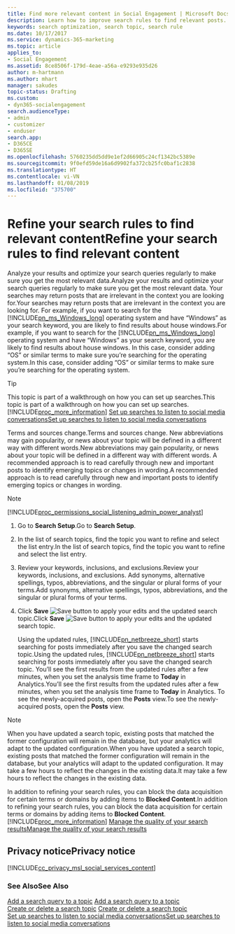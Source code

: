 ```yaml
---
title: Find more relevant content in Social Engagement | Microsoft Docs
description: Learn how to improve search rules to find relevant posts.
keywords: search optimization, search topic, search rule
ms.date: 10/17/2017
ms.service: dynamics-365-marketing
ms.topic: article
applies_to:
- Social Engagement
ms.assetid: 8ce8506f-179d-4eae-a56a-e9293e935d26
author: m-hartmann
ms.author: mhart
manager: sakudes
topic-status: Drafting
ms.custom:
- dyn365-socialengagement
search.audienceType:
- admin
- customizer
- enduser
search.app:
- D365CE
- D365SE
ms.openlocfilehash: 5760235dd5dd9e1ef2d66905c24cf1342bc5389e
ms.sourcegitcommit: 9f0efd59de16a6d9902fa372cb25fc0baf1c2838
ms.translationtype: HT
ms.contentlocale: vi-VN
ms.lasthandoff: 01/08/2019
ms.locfileid: "375700"
---
```

# <a name="refine-your-search-rules-to-find-relevant-content"></a><span data-ttu-id="7fcda-104">Refine your search rules to find relevant content</span><span class="sxs-lookup"><span data-stu-id="7fcda-104">Refine your search rules to find relevant content</span></span>
<span data-ttu-id="7fcda-105">Analyze your results and optimize your search queries regularly to make sure you get the most relevant data.</span><span class="sxs-lookup"><span data-stu-id="7fcda-105">Analyze your results and optimize your search queries regularly to make sure you get the most relevant data.</span></span> <span data-ttu-id="7fcda-106">Your searches may return posts that are irrelevant in the context you are looking for.</span><span class="sxs-lookup"><span data-stu-id="7fcda-106">Your searches may return posts that are irrelevant in the context you are looking for.</span></span> <span data-ttu-id="7fcda-107">For example, if you want to search for the [!INCLUDE[pn_ms_Windows_long](../includes/pn-ms-windows-long.md)] operating system and have “Windows” as your search keyword, you are likely to find results about house windows.</span><span class="sxs-lookup"><span data-stu-id="7fcda-107">For example, if you want to search for the [!INCLUDE[pn_ms_Windows_long](../includes/pn-ms-windows-long.md)] operating system and have “Windows” as your search keyword, you are likely to find results about house windows.</span></span> <span data-ttu-id="7fcda-108">In this case, consider adding “OS” or similar terms to make sure you’re searching for the operating system.</span><span class="sxs-lookup"><span data-stu-id="7fcda-108">In this case, consider adding “OS” or similar terms to make sure you’re searching for the operating system.</span></span>  
  
> [!TIP]
>  <span data-ttu-id="7fcda-109">This topic is part of a walkthrough on how you can set up searches.</span><span class="sxs-lookup"><span data-stu-id="7fcda-109">This topic is part of a walkthrough on how you can set up searches.</span></span> [!INCLUDE[proc_more_information](../includes/proc-more-information.md)] <span data-ttu-id="7fcda-110">[Set up searches to listen to social media conversations](set-up-searches.md)</span><span class="sxs-lookup"><span data-stu-id="7fcda-110">[Set up searches to listen to social media conversations](set-up-searches.md)</span></span>  
  
 
 <span data-ttu-id="7fcda-111">Terms and sources change.</span><span class="sxs-lookup"><span data-stu-id="7fcda-111">Terms and sources change.</span></span> <span data-ttu-id="7fcda-112">New abbreviations may gain popularity, or news about your topic will be defined in a different way with different words.</span><span class="sxs-lookup"><span data-stu-id="7fcda-112">New abbreviations may gain popularity, or news about your topic will be defined in a different way with different words.</span></span> <span data-ttu-id="7fcda-113">A recommended approach is to read carefully through new and important posts to identify emerging topics or changes in wording.</span><span class="sxs-lookup"><span data-stu-id="7fcda-113">A recommended approach is to read carefully through new and important posts to identify emerging topics or changes in wording.</span></span>  
  
> [!NOTE]
> [!INCLUDE[proc_permissions_social_listening_admin_power_analyst](../includes/proc-permissions-social-listening-admin-power-analyst.md)]  
  
1. <span data-ttu-id="7fcda-114">Go to **Search Setup**.</span><span class="sxs-lookup"><span data-stu-id="7fcda-114">Go to **Search Setup**.</span></span>  
  
2. <span data-ttu-id="7fcda-115">In the list of search topics, find the topic you want to refine and select the list entry.</span><span class="sxs-lookup"><span data-stu-id="7fcda-115">In the list of search topics, find the topic you want to refine and select the list entry.</span></span>  
  
3. <span data-ttu-id="7fcda-116">Review your keywords, inclusions, and exclusions.</span><span class="sxs-lookup"><span data-stu-id="7fcda-116">Review your keywords, inclusions, and exclusions.</span></span> <span data-ttu-id="7fcda-117">Add synonyms, alternative spellings, typos, abbreviations, and the singular or plural forms of your terms.</span><span class="sxs-lookup"><span data-stu-id="7fcda-117">Add synonyms, alternative spellings, typos, abbreviations, and the singular or plural forms of your terms.</span></span>  
  
4. <span data-ttu-id="7fcda-118">Click **Save** ![Save button](media/save-icon.png "Save button") to apply your edits and the updated search topic.</span><span class="sxs-lookup"><span data-stu-id="7fcda-118">Click **Save** ![Save button](media/save-icon.png "Save button") to apply your edits and the updated search topic.</span></span>  
  
   <span data-ttu-id="7fcda-119">Using the updated rules, [!INCLUDE[pn_netbreeze_short](../includes/pn-social-engagement-short.md)] starts searching for posts immediately after you save the changed search topic.</span><span class="sxs-lookup"><span data-stu-id="7fcda-119">Using the updated rules, [!INCLUDE[pn_netbreeze_short](../includes/pn-social-engagement-short.md)] starts searching for posts immediately after you save the changed search topic.</span></span> <span data-ttu-id="7fcda-120">You’ll see the first results from the updated rules after a few minutes, when you set the analysis time frame to **Today** in Analytics.</span><span class="sxs-lookup"><span data-stu-id="7fcda-120">You’ll see the first results from the updated rules after a few minutes, when you set the analysis time frame to **Today** in Analytics.</span></span> <span data-ttu-id="7fcda-121">To see the newly-acquired posts, open the **Posts** view.</span><span class="sxs-lookup"><span data-stu-id="7fcda-121">To see the newly-acquired posts, open the **Posts** view.</span></span>  
  
> [!NOTE]
>  <span data-ttu-id="7fcda-122">When you have updated a search topic, existing posts that matched the former configuration will remain in the database, but your analytics will adapt to the updated configuration.</span><span class="sxs-lookup"><span data-stu-id="7fcda-122">When you have updated a search topic, existing posts that matched the former configuration will remain in the database, but your analytics will adapt to the updated configuration.</span></span> <span data-ttu-id="7fcda-123">It may take a few hours to reflect the changes in the existing data.</span><span class="sxs-lookup"><span data-stu-id="7fcda-123">It may take a few hours to reflect the changes in the existing data.</span></span>  
  
 <span data-ttu-id="7fcda-124">In addition to refining your search rules, you can block the data acquisition for certain terms or domains by adding items to **Blocked Content**.</span><span class="sxs-lookup"><span data-stu-id="7fcda-124">In addition to refining your search rules, you can block the data acquisition for certain terms or domains by adding items to **Blocked Content**.</span></span> [!INCLUDE[proc_more_information](../includes/proc-more-information.md)] <span data-ttu-id="7fcda-125">[Manage the quality of your search results](search-results-quality.md)</span><span class="sxs-lookup"><span data-stu-id="7fcda-125">[Manage the quality of your search results](search-results-quality.md)</span></span>  
  
## <a name="privacy-notice"></a><span data-ttu-id="7fcda-126">Privacy notice</span><span class="sxs-lookup"><span data-stu-id="7fcda-126">Privacy notice</span></span>  
 [!INCLUDE[cc_privacy_msl_social_services_content](../includes/cc-privacy-msl-social-services-content.md)]  
  
### <a name="see-also"></a><span data-ttu-id="7fcda-127">See Also</span><span class="sxs-lookup"><span data-stu-id="7fcda-127">See Also</span></span>  
 <span data-ttu-id="7fcda-128">[Add a search query to a topic](add-rules-search-topic.md) </span><span class="sxs-lookup"><span data-stu-id="7fcda-128">[Add a search query to a topic](add-rules-search-topic.md) </span></span>  
 <span data-ttu-id="7fcda-129">[Create or delete a search topic](create-delete-search-topic.md) </span><span class="sxs-lookup"><span data-stu-id="7fcda-129">[Create or delete a search topic](create-delete-search-topic.md) </span></span>  
 [<span data-ttu-id="7fcda-130">Set up searches to listen to social media conversations</span><span class="sxs-lookup"><span data-stu-id="7fcda-130">Set up searches to listen to social media conversations</span></span>](set-up-searches.md)
 
